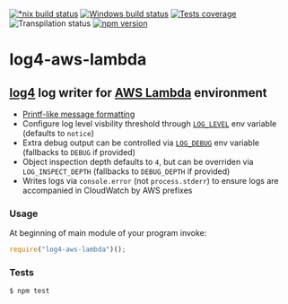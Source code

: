 [![*nix build status][nix-build-image]][nix-build-url]
[![Windows build status][win-build-image]][win-build-url]
[![Tests coverage][cov-image]][cov-url]
![Transpilation status][transpilation-image]
[![npm version][npm-image]][npm-url]

# log4-aws-lambda

## [log4](https://github.com/medikoo/log4/) log writer for [AWS Lambda](https://aws.amazon.com/lambda/) environment

-   [Printf-like message formatting](https://github.com/medikoo/log4#output-message-formatting)
-   Configure log level visbility threshold through [`LOG_LEVEL`](https://github.com/medikoo/log4#log_level) env variable (defaults to `notice`)
-   Extra debug output can be controlled via [`LOG_DEBUG`](https://github.com/medikoo/log4#log_debug) env variable (fallbacks to `DEBUG` if provided)
-   Object inspection depth defaults to `4`, but can be overriden via `LOG_INSPECT_DEPTH` (fallbacks to `DEBUG_DEPTH` if provided)
-   Writes logs via `console.error` (not `process.stderr`) to ensure logs are accompanied in CloudWatch by AWS prefixes

### Usage

At beginning of main module of your program invoke:

```javascript
require("log4-aws-lambda")();
```

### Tests

    $ npm test

[nix-build-image]: https://semaphoreci.com/api/v1/medikoo-org/log4-aws-lambda/branches/master/shields_badge.svg
[nix-build-url]: https://semaphoreci.com/medikoo-org/log4-aws-lambda
[win-build-image]: https://ci.appveyor.com/api/projects/status/fuyxafy6dvhi11s9?svg=true
[win-build-url]: https://ci.appveyor.com/project/medikoo/log4-aws-lambda
[cov-image]: https://img.shields.io/codecov/c/github/medikoo/log4-aws-lambda.svg
[cov-url]: https://codecov.io/gh/medikoo/log4-aws-lambda
[transpilation-image]: https://img.shields.io/badge/transpilation-free-brightgreen.svg
[npm-image]: https://img.shields.io/npm/v/log4-aws-lambda.svg
[npm-url]: https://www.npmjs.com/package/log4-aws-lambda

